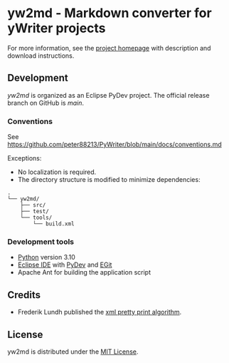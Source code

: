 # yw2md - Markdown converter for yWriter projects

For more information, see the [project homepage](https://peter88213.github.io/yw2md) with description and download instructions.

## Development

*yw2md* is organized as an Eclipse PyDev project. The official release branch on GitHub is *main*.

### Conventions

See https://github.com/peter88213/PyWriter/blob/main/docs/conventions.md

Exceptions:
- No localization is required.
- The directory structure is modified to minimize dependencies:

```
.
└── yw2md/
    ├── src/
    ├── test/
    └── tools/ 
        └── build.xml
```

### Development tools

- [Python](https://python.org) version 3.10
- [Eclipse IDE](https://eclipse.org) with [PyDev](https://pydev.org) and [EGit](https://www.eclipse.org/egit/)
- Apache Ant for building the application script

## Credits

- Frederik Lundh published the [xml pretty print algorithm](http://effbot.org/zone/element-lib.htm#prettyprint).

## License

yw2md is distributed under the [MIT License](http://www.opensource.org/licenses/mit-license.php).

